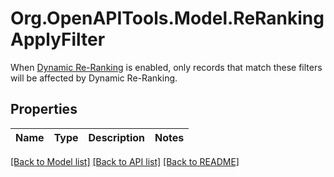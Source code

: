# Org.OpenAPITools.Model.ReRankingApplyFilter
When [Dynamic Re-Ranking](https://www.algolia.com/doc/guides/algolia-ai/re-ranking/) is enabled, only records that match these filters will be affected by Dynamic Re-Ranking.

## Properties

Name | Type | Description | Notes
------------ | ------------- | ------------- | -------------

[[Back to Model list]](../README.md#documentation-for-models) [[Back to API list]](../README.md#documentation-for-api-endpoints) [[Back to README]](../README.md)

